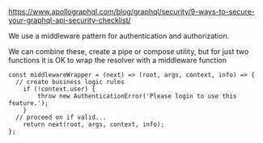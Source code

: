 https://www.apollographql.com/blog/graphql/security/9-ways-to-secure-your-graphql-api-security-checklist/

We use a middleware pattern for authentication and authorization.

We can combine these, create a pipe or compose utility, but for just two functions it is OK to wrap the resolver with a middleware function

```
const middlewareWrapper = (next) => (root, args, context, info) => {
  // create business logic rules
	if (!context.user) {
		throw new AuthenticationError('Please login to use this feature.');
	}
  // proceed on if valid...
	return next(root, args, context, info);
};
```
